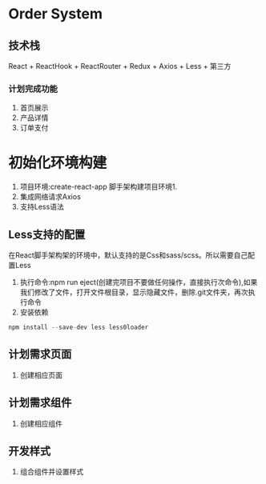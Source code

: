 # Order System

## 技术栈
React + ReactHook + ReactRouter + Redux + Axios + Less + 第三方

### 计划完成功能
1. 首页展示
2. 产品详情
3. 订单支付

# 初始化环境构建
1. 项目环境:create-react-app 脚手架构建项目环境1.
2. 集成网络请求Axios
3. 支持Less语法

## Less支持的配置
在React脚手架构架的环境中，默认支持的是Css和sass/scss。所以需要自己配置Less
1. 执行命令:npm run eject(创建完项目不要做任何操作，直接执行次命令),如果我们修改了文件，打开文件根目录，显示隐藏文件，删除.git文件夹，再次执行命令
2. 安装依赖
```js
npm install --save-dev less less0loader
```

## 计划需求页面
1. 创建相应页面


## 计划需求组件
1. 创建相应组件

## 开发样式
1. 组合组件并设置样式